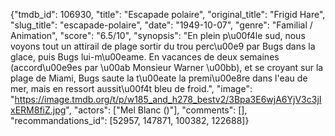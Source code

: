 {"tmdb_id": 106930, "title": "Escapade polaire", "original_title": "Frigid Hare", "slug_title": "escapade-polaire", "date": "1949-10-07", "genre": "Familial / Animation", "score": "6.5/10", "synopsis": "En plein p\u00f4le sud, nous voyons tout un attirail de plage sortir du trou perc\u00e9 par Bugs dans la glace, puis Bugs lui-m\u00eame. En vacances de deux semaines (accord\u00e9es par \u00ab Monsieur Warner \u00bb), et se croyant sur la plage de Miami, Bugs saute la t\u00eate la premi\u00e8re dans l'eau de mer, mais en ressort aussit\u00f4t bleu de froid.", "image": "https://image.tmdb.org/t/p/w185_and_h278_bestv2/3Bpa3E6wjA6YjV3c3jIxERM8fiZ.jpg", "actors": ["Mel Blanc ()"], "comments": [], "recommandations_id": [52957, 147871, 100382, 122688]}